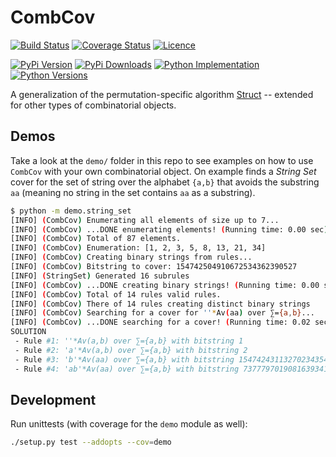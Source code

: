 # CombCov

[![Build Status](https://img.shields.io/travis/PermutaTriangle/CombCov.svg?label=Linux%20CI&logo=travis&logoColor=white)](https://travis-ci.org/PermutaTriangle/CombCov)
[![Coverage Status](https://img.shields.io/coveralls/github/PermutaTriangle/CombCov.svg)](https://coveralls.io/github/PermutaTriangle/CombCov)
[![Licence](https://img.shields.io/github/license/PermutaTriangle/CombCov.svg)](https://raw.githubusercontent.com/PermutaTriangle/CombCov/master/LICENSE)

[![PyPi Version](https://img.shields.io/pypi/v/CombCov.svg)](https://pypi.org/project/CombCov/)
[![PyPi Downloads](https://img.shields.io/pypi/dm/CombCov.svg)](https://pypi.org/project/CombCov/)
[![Python Implementation](https://img.shields.io/pypi/implementation/CombCov.svg)](https://pypi.org/project/CombCov/)
[![Python Versions](https://img.shields.io/pypi/pyversions/CombCov.svg)](https://pypi.org/project/CombCov/)

A generalization of the permutation-specific algorithm [Struct](https://github.com/PermutaTriangle/PermStruct) -- 
extended for other types of combinatorial objects.


## Demos

Take a look at the `demo/` folder in this repo to see examples on how to use
`CombCov` with your own combinatorial object. On example finds a _String Set_
cover for the set of string over the alphabet `{a,b}` that avoids the substring
`aa` (meaning no string in the set contains `aa` as a substring).

```bash
$ python -m demo.string_set
[INFO] (CombCov) Enumerating all elements of size up to 7...
[INFO] (CombCov) ...DONE enumerating elements! (Running time: 0.00 sec)
[INFO] (CombCov) Total of 87 elements.
[INFO] (CombCov) Enumeration: [1, 2, 3, 5, 8, 13, 21, 34]
[INFO] (CombCov) Creating binary strings from rules...
[INFO] (CombCov) Bitstring to cover: 154742504910672534362390527 
[INFO] (StringSet) Generated 16 subrules
[INFO] (CombCov) ...DONE creating binary strings! (Running time: 0.00 sec)
[INFO] (CombCov) Total of 14 rules valid rules.
[INFO] (CombCov) There of 14 rules creating distinct binary strings
[INFO] (CombCov) Searching for a cover for ''*Av(aa) over ∑={a,b}...
[INFO] (CombCov) ...DONE searching for a cover! (Running time: 0.02 sec)
SOLUTION
 - Rule #1: ''*Av(a,b) over ∑={a,b} with bitstring 1
 - Rule #2: 'a'*Av(a,b) over ∑={a,b} with bitstring 2
 - Rule #3: 'b'*Av(aa) over ∑={a,b} with bitstring 154742431132702343545997108
 - Rule #4: 'ab'*Av(aa) over ∑={a,b} with bitstring 73777970190816393416
```


## Development

Run unittests (with coverage for the `demo` module as well):

```bash
./setup.py test --addopts --cov=demo
```
